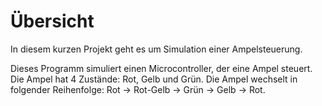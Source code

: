 # Übersicht

In diesem kurzen Projekt geht es um Simulation einer Ampelsteuerung.

Dieses Programm simuliert einen Microcontroller, der eine Ampel steuert. 
Die Ampel hat 4 Zustände: Rot, Gelb und Grün. 
Die Ampel wechselt in folgender Reihenfolge: Rot -> Rot-Gelb -> Grün -> Gelb -> Rot.